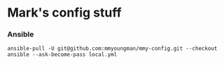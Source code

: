 # Mark's config stuff

### Ansible

```
ansible-pull -U git@github.com:mmyoungman/mmy-config.git --checkout ansible --ask-become-pass local.yml
```
